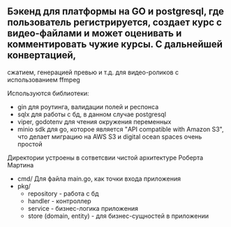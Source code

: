 ## Бэкенд для платформы на GO и postgresql, где пользователь регистрируется, создает курс с видео-файлами и может оценивать и комментировать чужие курсы. С дальнейшей конвертацией,
сжатием, генерацией превью и т.д. для видео-роликов с использованием ffmpeg

Используются библиотеки: 
 - gin для роутинга, валидации полей и респонса
 - sqlx для работы с бд, в данном случае postgresql
 - viper, godotenv для чтения окружения переменных
 - minio sdk для go, которое является "API compatible with Amazon S3", что делает миграцию на AWS S3 и digital ocean spaces очень простой
 
 Директории устроены в сответсвии чистой архитектуре Роберта Мартина
 - cmd/ Для файла main.go, как точки входа приложения
 - pkg/
    - repository - работа с бд
    - handler - контроллер
    - service - бизнес-логика приложения
    - store (domain, entity) - для бизнес-сущностей в приложении
